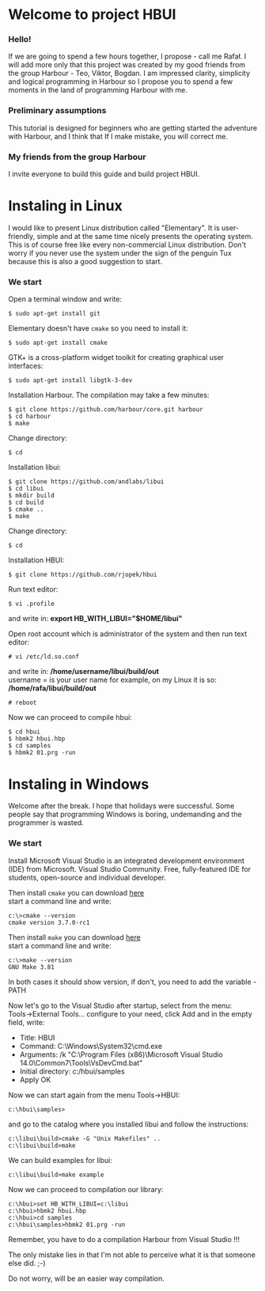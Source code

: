# **Welcome to project HBUI**

### Hello!
If we are going to spend a few hours together, I propose - call me Rafał. I will add more only that this project was created by my good friends from the group Harbour - Teo, Viktor, Bogdan. I am impressed clarity, simplicity and logical programming in Harbour so I propose you to spend a few moments in the land of programming Harbour with me.

### Preliminary assumptions
This tutorial is designed for beginners who are getting started the adventure with Harbour, and I think that If I make mistake, you will correct me.

### My friends from the group Harbour
I invite everyone to build this guide and build project HBUI.


# Instaling in Linux
I would like to present Linux distribution called "Elementary". It is user-friendly, simple and at the same time nicely presents the operating system. This is of course free like every non-commercial Linux distribution. Don't worry if you never use the system under the sign of the penguin Tux because this is also a good suggestion to start.

### We start
Open a terminal window and write:
```
$ sudo apt-get install git
```
Elementary doesn't have `cmake` so you need to install it:
```
$ sudo apt-get install cmake
```
GTK+ is a cross-platform widget toolkit for creating graphical user interfaces:
```
$ sudo apt-get install libgtk-3-dev
```
Installation Harbour. The compilation may take a few minutes:
```
$ git clone https://github.com/harbour/core.git harbour
$ cd harbour
$ make
```
Change directory:
```
$ cd
```
Installation libui:
```
$ git clone https://github.com/andlabs/libui
$ cd libui
$ mkdir build
$ cd build
$ cmake ..
$ make
```
Change directory:
```
$ cd
```
Installation HBUI:
```
$ git clone https://github.com/rjopek/hbui
```
Run text editor:
```
$ vi .profile
```
and write in: **export HB_WITH_LIBUI="$HOME/libui"**

Open root account which is administrator of the system and then run text editor:
```
# vi /etc/ld.so.conf
```
and write in: **/home/username/libui/build/out** <br>
username = is your user name for example, on my Linux it is so: **/home/rafa/libui/build/out**
```
# reboot
```
Now we can proceed to compile hbui:
```
$ cd hbui
$ hbmk2 hbui.hbp
$ cd samples
$ hbmk2 01.prg -run
```
# Instaling in Windows
Welcome after the break. I hope that holidays were successful. Some people say that programming Windows is boring, undemanding and the programmer is wasted.

### We start
Install Microsoft Visual Studio is an integrated development environment (IDE) from Microsoft.
Visual Studio Community. Free, fully-featured IDE for students, open-source and individual developer.

Then install
`cmake` you can download [here](https://cmake.org/download/) <br>
start a command line and write:
```
c:\>cmake --version
cmake version 3.7.0-rc1
```
Then install
`make` you can download [here](http://gnuwin32.sourceforge.net/packages/make.htm) <br>
start a command line and write:
```
c:\>make --version
GNU Make 3.81
```
In both cases it should show version, if don't,  you need to add the variable - PATH

Now let's go to the Visual Studio after startup, select from the menu: <br>
Tools->External Tools... configure to your need, click Add and in the empty field, write:
- Title: HBUI
- Command: C:\Windows\System32\cmd.exe
- Arguments: /k "C:\Program Files (x86)\Microsoft Visual Studio 14.0\Common7\Tools\VsDevCmd.bat"
- Initial directory: c:/hbui/samples
- Apply OK

Now we can start again from the menu Tools->HBUI:
```
c:\hbui\samples>
```

and go to the catalog where you installed libui and follow the instructions:
```
c:\libui\build>cmake -G "Unix Makefiles" ..
c:\libui\build>make
```

We can build examples for libui:
```
c:\libui\build>make example
```

Now we can proceed to compilation our library:
```
c:\hbui>set HB_WITH_LIBUI=c:\libui
c:\hbui>hbmk2 hbui.hbp
c:\hbui>cd samples
c:\hbui\samples>hbmk2 01.prg -run
```

Remember, you have to do a compilation Harbour from Visual Studio !!!

The only mistake lies in that I'm not able to perceive what it is that someone else did. ;-)

Do not worry, will be an easier way compilation.
